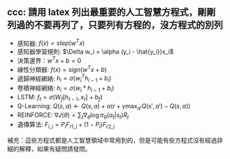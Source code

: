 ## ccc: 請用 latex 列出最重要的人工智慧方程式，剛剛列過的不要再列了，只要列有方程的，沒方程式的別列

* 感知器: $f(x) = step(w^Tx)$
* 感知器學習規則: $\Delta w_i = \alpha (y_i - \hat{y_i})x_i$
* 決策邊界：$w^Tx+b = 0$
* 線性分類器: $f(x)= sign(w^Tx+b)$
* 遞歸神經網絡: $h_i = \sigma(w_i^Th_{i-1}+b_i)$
* 卷積神經網絡: $h_i = \sigma(w_i*h_{i-1}+b_i)$
* LSTM: $f_t = \sigma(W_f[h_{t-1},x_t] + b_f)$
* Q-Learning: $Q(s,a) \leftarrow Q(s,a) + \alpha(r + \gamma \max_{a'}Q(s',a') - Q(s,a))$
* REINFORCE: $\nabla J(\theta) = \sum_{t} \nabla_\theta \log \pi_\theta(a_t|s_t) R_t$
* 遺傳算法: $F_{i,j} = P_iF_{r1,j}+ (1-P_i)F_{r2,j}$

補充：這些方程式都是人工智慧領域中常用到的，但是可能有些方程式沒有經過詳細的解釋，如果有疑問請發問。
